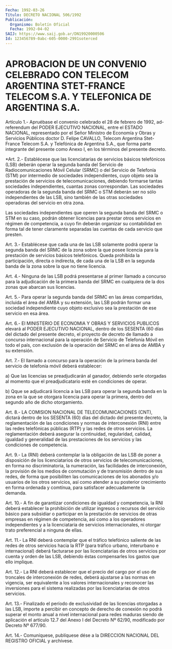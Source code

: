 ```yaml
---
Fecha: 1992-03-26
Título: DECRETO NACIONAL 506/1992
Publicación:
  Organismo: Boletín Oficial
  Fecha: 1992-04-02
SAIJ: https://www.saij.gob.ar/DN19920000506
Id: 123456789-0abc-605-0000-2991soterced
---
```

# APROBACION DE UN CONVENIO CELEBRADO CON TELECOM ARGENTINA STET-FRANCE TELECOM S.A. Y TELEFONICA DE ARGENTINA S.A.

<a id="1"></a>
Artículo 1.- Apruébase el convenio celebrado el 28 de febrero de 1992, ad-referendum del PODER EJECUTIVO NACIONAL, entre el ESTADO NACIONAL, representado por el Señor Ministro de Economía y Obras y Servicios Públicos doctor D. Felipe CAVALLO, Telecom Argentina Stet-France Telecom S.A. y Telefónica de Argentina S.A., que forma parte integrante del presente como Anexo I, en los términos del presente decreto.

<a id="2"></a>
*Art. 2.- Establécese que las licenciatarias de servicios básicos telefónicos (LSB) deberán operar la segunda banda del Servicio de Radiocomunicaciones Móvil Celular (SRMC) o del Servicio de Telefonía (STM) por intermedio de sociedades independientes, cuyo objeto sea la prestación de servicios de telecomunicaciones, debiendo formarse tantas sociedades independientes, cuantas zonas correspondan. Las sociedades operadoras de la segunda banda del SRMC o STM deberán ser no sólo independientes de las LSB, sino también de las otras sociedades operadoras del servicio en otra zona.

Las sociedades independientes que operen la segunda banda del SRMC o STM en su caso, podrán obtener licencias para prestar otros servicios en régimen de competencia, a cuyo fin deberán organizar su contabilidad en forma tal de tener claramente separadas las cuentas de cada servicio que presten.

<a id="3"></a>
Art. 3.- Establécese que cada una de las LSB solamente podrá operar la segunda banda del SRMC de la zona sobre la que posee licencia para la prestación de servicios básicos telefónicos. Queda prohibida la participación, directa o indirecta, de cada una de la LSB en la segunda banda de la zona sobre la que no tiene licencia.

<a id="4"></a>
Art. 4.- Ninguna de las LSB podrá presentarse al primer llamado a concurso para la adjudicación de la primera banda del SRMC en cualquiera de la dos zonas que abarcan sus licencias.

<a id="5"></a>
Art. 5.- Para operar la segunda banda del SRMC en las áreas compartidas, incluida el área del AMBA y su extensión, las LSB podrán formar una sociedad independiente cuyo objeto exclusivo sea la prestación de ese servicio en esa área.

<a id="6"></a>
Art. 6.- El MINISTERIO DE ECONOMIA Y OBRAS Y SERVICIOS PUBLICOS elevará al PODER EJECUTIVO NACIONAL, dentro de los SESENTA (60 días del dictado del presente decreto, el proyecto de decreto de llamado a concurso internacional para la operación de Servicio de Telefonía Móvil en todo el país, con exclusión de la operación del SRMC en el área de AMBA y su extensión.

<a id="7"></a>
Art. 7.- El llamado a concurso para la operación de la primera banda del servicio de telefonía móvil deberá establecer:

a) Que las licencias se preadjudicarán al ganador, debiendo serle otorgadas al momento que el preadjudicatario esté en condiciones de operar.

b) Qque se adjudicará licencia a las LSB para operar la segunda banda en la zona en la que se otorgara licencia para operar la primera, dentro del segundo año de dicho otorgamiento.

<a id="8"></a>
Art. 8.- LA COMISION NACIONAL DE TELECOMUNICACIONES (CNT), dictará dentro de los SESENTA (60) días del dictado del presente decreto, la reglamentación de las condiciones y normas de interconexión (RNI) entre  las redes telefónicas públicas (RTP) y las redes de otros servicios. La reglamentación deberá asegurar la continuidad, regularidad, calidad, igualdad y generalidad de las prestaciones de los servicios y las condiciones de competencia.

<a id="9"></a>
Art. 9.- La (RNI) deberá contemplar la la obligación de las LSB de poner a disposición de los licenciatarios de otros servicios de telecomunicaciones, en forma no discriminatoria, la numeración, las facilidades de interconexión, la provisión de los medios de conmutación y de transmisión dentro de sus redes, de forma que posibiliten las comunicaciones de los abonados y/o usuarios de los otros servicios, así como atender a su posterior crecimiento en forma ordenada y comtínua, para satisfacer adecuadamente la demanda.

<a id="10"></a>
Art. 10.- A fin de garantizar condiciones de igualdad y competencia, la RNI deberá establecer la prohibición de utilizar ingresos o recursos del servicio básico para subsidiar o participar en la prestación de servicios de otras empresas en régimen de competencia, así como a los operadores independientes y a la licenciataria de servicios internacionales, ni otorgar trato preferencial a ninguna de ellas.

<a id="11"></a>
Art. 11.- La RNI deberá contemplar que el tráfico telefónico saliente de las redes de otros servicios hacia la RTP (para tráfico urbano, interurbano e internacional) deberá facturarse por las licenciatarias de otros servicios por cuenta y orden de las LSB, debiendo éstas compensarles los gastos que ello implique.

<a id="12"></a>
Art. 12.- La RNI deberá establecer que el precio del cargo por el uso de troncales de interconexión de redes, deberá ajustarse a las normas en vigencia, ser equivalente a los valores internacionales y reconocer las inversiones para el sistema realizadas por las licenciatarias de otros servicios.

<a id="13"></a>
Art. 13.- Finalizado el período de exclusividad de las licencias otorgadas a las LSB, importe a percibir en concepto de derecho de conexión no podrá superar el monto anual a nivel internacional para redes maduras siendo de aplicación el artículo 12.7 del Anexo I del Decreto Nº 62/90, modificado por Decreto Nº 677/90.

<a id="14"></a>
Art. 14.- Comuníquese, publíquese dése a la DIRECCION NACIONAL DEL REGISTRO OFICIAL y archívese.
